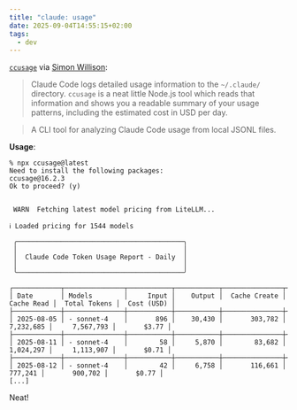 ```yaml
---
title: "claude: usage"
date: 2025-09-04T14:55:15+02:00
tags:
  - dev
---
```


[`ccusage`](https://github.com/ryoppippi/ccusage) via [Simon
Willison](https://simonwillison.net/2025/Jul/14/ccusage/):

> Claude Code logs detailed usage information to the `~/.claude/` directory.
> `ccusage` is a neat little Node.js tool which reads that information and shows
> you a readable summary of your usage patterns, including the estimated cost in
> USD per day.

> A CLI tool for analyzing Claude Code usage from local JSONL files.

**Usage**:

```
% npx ccusage@latest
Need to install the following packages:
ccusage@16.2.3
Ok to proceed? (y)


 WARN  Fetching latest model pricing from LiteLLM...

ℹ Loaded pricing for 1544 models

 ╭──────────────────────────────────────────╮
 │                                          │
 │  Claude Code Token Usage Report - Daily  │
 │                                          │
 ╰──────────────────────────────────────────╯

┌────────────┬───────────────┬───────────┬───────────┬───────────────┬─────────────┬───────────────┬─────────────┐
│ Date       │ Models        │     Input │    Output │  Cache Create │  Cache Read │  Total Tokens │  Cost (USD) │
├────────────┼───────────────┼───────────┼───────────┼───────────────┼─────────────┼───────────────┼─────────────┤
│ 2025-08-05 │ - sonnet-4    │       896 │    30,430 │       303,782 │   7,232,685 │     7,567,793 │       $3.77 │
├────────────┼───────────────┼───────────┼───────────┼───────────────┼─────────────┼───────────────┼─────────────┤
│ 2025-08-11 │ - sonnet-4    │        58 │     5,870 │        83,682 │   1,024,297 │     1,113,907 │       $0.71 │
├────────────┼───────────────┼───────────┼───────────┼───────────────┼─────────────┼───────────────┼─────────────┤
│ 2025-08-12 │ - sonnet-4    │        42 │     6,758 │       116,661 │     777,241 │       900,702 │       $0.77 │
[...]
```

Neat!
